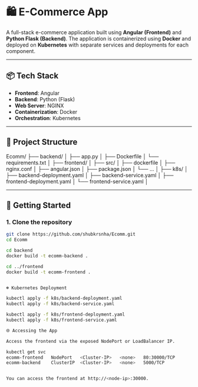 # 🛍️ E-Commerce App

A full-stack e-commerce application built using **Angular (Frontend)** and **Python Flask (Backend)**. The application is containerized using **Docker** and deployed on **Kubernetes** with separate services and deployments for each component.

---

## 📦 Tech Stack

- **Frontend**: Angular
- **Backend**: Python (Flask)
- **Web Server**: NGINX
- **Containerization**: Docker
- **Orchestration**: Kubernetes

---

## 📁 Project Structure
Ecomm/ ├── backend/ │ ├── app.py │ ├── Dockerfile │ └── requirements.txt │ ├── frontend/ │ ├── src/ │ ├── dockerfile │ ├── nginx.conf │ ├── angular.json │ ├── package.json │ └── ... │ ├── k8s/ │ ├── backend-deployment.yaml │ ├── backend-service.yaml │ ├── frontend-deployment.yaml │ └── frontend-service.yaml │ 


---

## 🚀 Getting Started

### 1. Clone the repository

```bash
git clone https://github.com/shubkrsnha/Ecomm.git
cd Ecomm

cd backend
docker build -t ecomm-backend .

cd ../frontend
docker build -t ecomm-frontend .


☸️ Kubernetes Deployment

kubectl apply -f k8s/backend-deployment.yaml
kubectl apply -f k8s/backend-service.yaml

kubectl apply -f k8s/frontend-deployment.yaml
kubectl apply -f k8s/frontend-service.yaml

🌐 Accessing the App

Access the frontend via the exposed NodePort or LoadBalancer IP.

kubectl get svc
ecomm-frontend   NodePort   <Cluster-IP>   <none>   80:30000/TCP
ecomm-backend    ClusterIP  <Cluster-IP>   <none>   5000/TCP


You can access the frontend at http://<node-ip>:30000.



